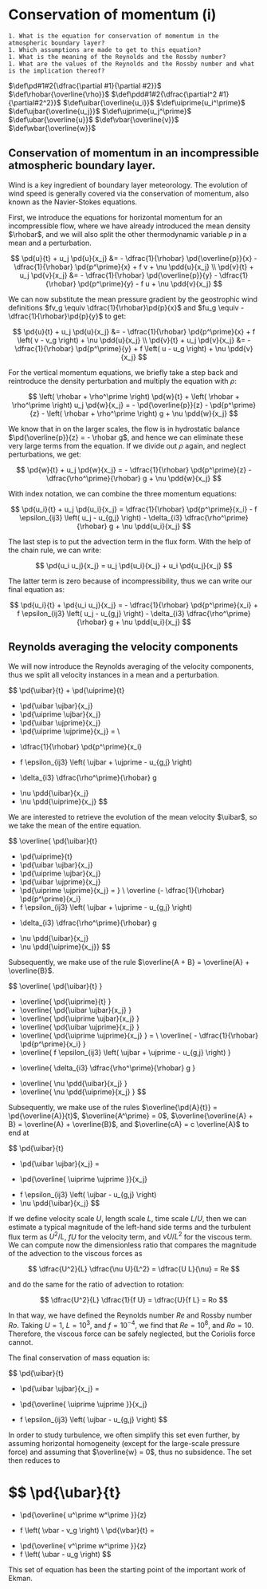# Conservation of momentum (i)

```{admonition} Questions to be answered
1. What is the equation for conservation of momentum in the atmospheric boundary layer?
1. Which assumptions are made to get to this equation?
1. What is the meaning of the Reynolds and the Rossby number?
1. What are the values of the Reynolds and the Rossby number and what is the implication thereof?
```

$\def\pd#1#2{\dfrac{\partial #1}{\partial #2}}$
$\def\rhobar{\overline{\rho}}$
$\def\pdd#1#2{\dfrac{\partial^2 #1}{\partial#2^2}}$
$\def\uibar{\overline{u_i}}$
$\def\uiprime{u_i^\prime}$
$\def\ujbar{\overline{u_j}}$
$\def\ujprime{u_j^\prime}$
$\def\ubar{\overline{u}}$
$\def\vbar{\overline{v}}$
$\def\wbar{\overline{w}}$

## Conservation of momentum in an incompressible atmospheric boundary layer.

Wind is a key ingredient of boundary layer meteorology.
The evolution of wind speed is generally covered via the conservation of momentum, also known as the Navier-Stokes equations.

First, we introduce the equations for horizontal momentum for an incompressible flow, where we have already introduced the mean density $\rhobar$, and we will also split the other thermodynamic variable $p$ in a mean and a perturbation.

$$
\pd{u}{t} + u_j \pd{u}{x_j} &= - \dfrac{1}{\rhobar} \pd{\overline{p}}{x} - \dfrac{1}{\rhobar} \pd{p^\prime}{x} + f v + \nu \pdd{u}{x_j} \\
\pd{v}{t} + u_j \pd{v}{x_j} &= - \dfrac{1}{\rhobar} \pd{\overline{p}}{y} - \dfrac{1}{\rhobar} \pd{p^\prime}{y} - f u + \nu \pdd{v}{x_j}
$$

We can now substitute the mean pressure gradient by the geostrophic wind definitions $fv_g \equiv \dfrac{1}{\rhobar}\pd{p}{x}$ and $fu_g \equiv - \dfrac{1}{\rhobar}\pd{p}{y}$ to get:

$$
\pd{u}{t} + u_j \pd{u}{x_j} &= - \dfrac{1}{\rhobar} \pd{p^\prime}{x} + f \left( v - v_g \right) + \nu \pdd{u}{x_j} \\
\pd{v}{t} + u_j \pd{v}{x_j} &= - \dfrac{1}{\rhobar} \pd{p^\prime}{y} + f \left( u - u_g \right) + \nu \pdd{v}{x_j}
$$

For the vertical momentum equations, we briefly take a step back and reintroduce the density perturbation and multiply the equation with $\rho$:

$$
\left( \rhobar + \rho^\prime \right) \pd{w}{t} + \left( \rhobar + \rho^\prime \right) u_j \pd{w}{x_j} = - \pd{\overline{p}}{z} - \pd{p^\prime}{z} - \left( \rhobar + \rho^\prime \right) g + \nu \pdd{w}{x_j}
$$

We know that in on the larger scales, the flow is in hydrostatic balance $\pd{\overline{p}}{z} = - \rhobar g$, and hence we can eliminate these very large terms from the equation. If we divide out $\rho$ again, and neglect perturbations, we get:

$$
\pd{w}{t} + u_j \pd{w}{x_j} = - \dfrac{1}{\rhobar} \pd{p^\prime}{z} - \dfrac{\rho^\prime}{\rhobar} g + \nu \pdd{w}{x_j}
$$

With index notation, we can combine the three momentum equations:

$$
\pd{u_i}{t} + u_j \pd{u_i}{x_j} = \dfrac{1}{\rhobar} \pd{p^\prime}{x_i} - f \epsilon_{ij3} \left( u_j - u_{g,j} \right) - \delta_{i3} \dfrac{\rho^\prime}{\rhobar} g + \nu \pdd{u_i}{x_j}
$$

The last step is to put the advection term in the flux form. With the help of the chain rule, we can write:

$$
\pd{u_i u_j}{x_j} = u_j \pd{u_i}{x_j} + u_i \pd{u_j}{x_j}
$$

The latter term is zero because of incompressibility, thus we can write our final equation as:

$$
\pd{u_i}{t} + \pd{u_i u_j}{x_j} = - \dfrac{1}{\rhobar} \pd{p^\prime}{x_i} + f \epsilon_{ij3} \left( u_j - u_{g,j} \right) - \delta_{i3} \dfrac{\rho^\prime}{\rhobar} g + \nu \pdd{u_i}{x_j}
$$

## Reynolds averaging the velocity components
We will now introduce the Reynolds averaging of the velocity components, thus we split all velocity instances in a mean and a perturbation.

$$
\pd{\uibar}{t} + \pd{\uiprime}{t}
+ \pd{\uibar \ujbar}{x_j}
+ \pd{\uiprime \ujbar}{x_j}
+ \pd{\uibar \ujprime}{x_j}
+ \pd{\uiprime \ujprime}{x_j}
= \\ 
- \dfrac{1}{\rhobar} \pd{p^\prime}{x_i}
+ f \epsilon_{ij3} \left( \ujbar + \ujprime - u_{g,j} \right)
- \delta_{i3} \dfrac{\rho^\prime}{\rhobar} g
+ \nu \pdd{\uibar}{x_j}
+ \nu \pdd{\uiprime}{x_j}
$$

We are interested to retrieve the evolution of the mean velocity $\uibar$, so we take the mean of the entire equation. 

$$
\overline{ \pd{\uibar}{t}
+ \pd{\uiprime}{t}
+ \pd{\uibar \ujbar}{x_j}
+ \pd{\uiprime \ujbar}{x_j}
+ \pd{\uibar \ujprime}{x_j}
+ \pd{\uiprime \ujprime}{x_j}
= } \\ 
\overline {- \dfrac{1}{\rhobar} \pd{p^\prime}{x_i}
+ f \epsilon_{ij3} \left( \ujbar + \ujprime - u_{g,j} \right)
- \delta_{i3} \dfrac{\rho^\prime}{\rhobar} g
+ \nu \pdd{\uibar}{x_j}
+ \nu \pdd{\uiprime}{x_j}}
$$

Subsequently, we make use of the rule $\overline{A + B} = \overline{A} + \overline{B}$.

$$
  \overline{ \pd{\uibar}{t} }
+ \overline{ \pd{\uiprime}{t} }
+ \overline{ \pd{\uibar \ujbar}{x_j} }
+ \overline{ \pd{\uiprime \ujbar}{x_j} }
+ \overline{ \pd{\uibar \ujprime}{x_j} }
+ \overline{ \pd{\uiprime \ujprime}{x_j} }
= \\
  \overline{ - \dfrac{1}{\rhobar} \pd{p^\prime}{x_i} }
+ \overline{ f \epsilon_{ij3} \left( \ujbar + \ujprime - u_{g,j} \right) }
- \overline{ \delta_{i3} \dfrac{\rho^\prime}{\rhobar} g }
+ \overline{ \nu \pdd{\uibar}{x_j} }
+ \overline{ \nu \pdd{\uiprime}{x_j} }
$$

Subsequently, we make use of the rules $\overline{\pd{A}{t}} = \pd{\overline{A}}{t}$, $\overline{A^\prime} = 0$, $\overline{\overline{A} + B} = \overline{A} + \overline{B}$, and $\overline{cA} = c \overline{A}$ to end at

$$
  \pd{\uibar}{t}
+ \pd{\uibar \ujbar}{x_j}
=
- \pd{\overline{ \uiprime \ujprime }}{x_j}
+ f \epsilon_{ij3} \left( \ujbar - u_{g,j} \right)
+ \nu \pdd{\uibar}{x_j}
$$

If we define velocity scale $U$, length scale $L$, time scale $L / U$, then we can estimate a typical magnitude of the left-hand side terms and the turbulent flux term as $U^2/L$, $f U$ for the velocity term, and $\nu U / L^2$ for the viscous term.
We can compute now the dimensionless ratio that compares the magnitude of the advection to the viscous forces as

$$
\dfrac{U^2}{L} \dfrac{\nu U}{L^2} = \dfrac{U L}{\nu} = Re
$$

and do the same for the ratio of advection to rotation:

$$
\dfrac{U^2}{L} \dfrac{1}{f U} = \dfrac{U}{f L} = Ro
$$

In that way, we have defined the Reynolds number $Re$ and Rossby number $Ro$. Taking $U = 1$, $L = 10^3$, and $f = 10^{-4}$, we find that $Re = 10^8$, and $Ro = 10$. Therefore, the viscous force can be safely neglected, but the Coriolis force cannot.

The final conservation of mass equation is:

$$
  \pd{\uibar}{t}
+ \pd{\uibar \ujbar}{x_j}
=
- \pd{\overline{ \uiprime \ujprime }}{x_j}
+ f \epsilon_{ij3} \left( \ujbar - u_{g,j} \right)
$$


In order to study turbulence, we often simplify this set even further, by assuming horizontal homogeneity (except for the large-scale pressure force) and assuming that $\overline{w} = 0$, thus no subsidence. The set then reduces to

$$
  \pd{\ubar}{t}
=
- \pd{\overline{ u^\prime w^\prime }}{z}
+ f \left( \vbar - v_g \right) \\
  \pd{\vbar}{t}
=
- \pd{\overline{ v^\prime w^\prime }}{z}
- f \left( \ubar - u_g \right)
$$

This set of equation has been the starting point of the important work of Ekman.

